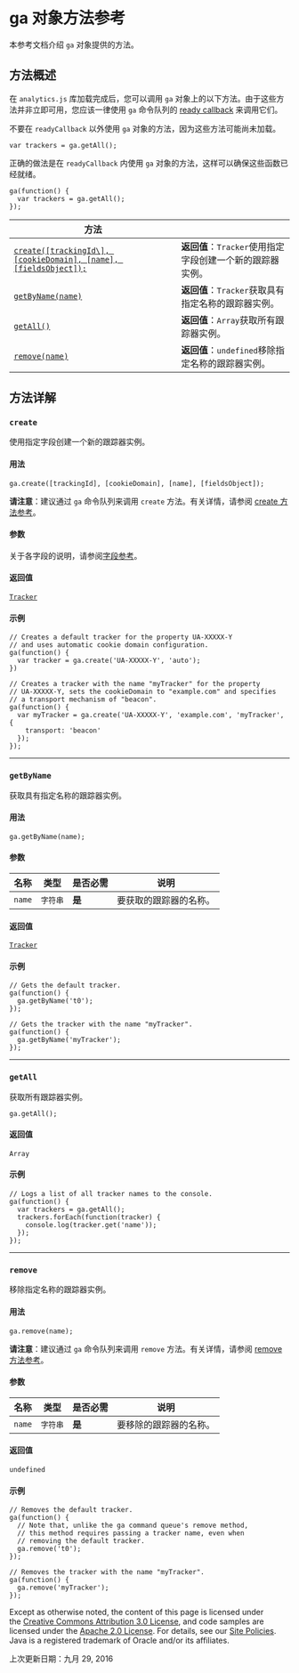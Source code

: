 # ga 对象方法参考

本参考文档介绍 `ga` 对象提供的方法。

## 方法概述

在 `analytics.js` 库加载完成后，您可以调用 `ga` 对象上的以下方法。由于这些方法并非立即可用，您应该一律使用 `ga` 命令队列的 [ready callback](https://developers.google.cn/analytics/devguides/collection/analyticsjs/command-queue-reference?hl=zh-cn#ready-callback) 来调用它们。

不要在 `readyCallback` 以外使用 `ga` 对象的方法，因为这些方法可能尚未加载。

```
var trackers = ga.getAll();
```

正确的做法是在 `readyCallback` 内使用 `ga` 对象的方法，这样可以确保这些函数已经就绪。

```
ga(function() {
  var trackers = ga.getAll();
});
```

| 方法                                       |                                     |
| ---------------------------------------- | ----------------------------------- |
| [`create([trackingId\], [cookieDomain], [name], [fieldsObject]);`](https://developers.google.cn/analytics/devguides/collection/analyticsjs/ga-object-methods-reference?hl=zh-cn#create) | **返回值**：`Tracker`使用指定字段创建一个新的跟踪器实例。 |
| [`getByName(name)`](https://developers.google.cn/analytics/devguides/collection/analyticsjs/ga-object-methods-reference?hl=zh-cn#getByName) | **返回值**：`Tracker`获取具有指定名称的跟踪器实例。    |
| [`getAll()`](https://developers.google.cn/analytics/devguides/collection/analyticsjs/ga-object-methods-reference?hl=zh-cn#getAll) | **返回值**：`Array`获取所有跟踪器实例。           |
| [`remove(name)`](https://developers.google.cn/analytics/devguides/collection/analyticsjs/ga-object-methods-reference?hl=zh-cn#remove) | **返回值**：`undefined`移除指定名称的跟踪器实例。    |

## 方法详解

### `create`

使用指定字段创建一个新的跟踪器实例。

#### 用法

```
ga.create([trackingId], [cookieDomain], [name], [fieldsObject]);
```

**请注意**：建议通过 `ga` 命令队列来调用 `create` 方法。有关详情，请参阅 [create 方法参考](https://developers.google.cn/analytics/devguides/collection/analyticsjs/command-queue-reference?hl=zh-cn#create)。

#### 参数

关于各字段的说明，请参阅[字段参考](https://developers.google.cn/analytics/devguides/collection/analyticsjs/field-reference?hl=zh-cn)。

#### 返回值

[`Tracker`](https://developers.google.cn/analytics/devguides/collection/analyticsjs/tracker-object-reference?hl=zh-cn)

#### 示例

```
// Creates a default tracker for the property UA-XXXXX-Y
// and uses automatic cookie domain configuration.
ga(function() {
  var tracker = ga.create('UA-XXXXX-Y', 'auto');
})
```

```
// Creates a tracker with the name "myTracker" for the property
// UA-XXXXX-Y, sets the cookieDomain to "example.com" and specifies
// a transport mechanism of "beacon".
ga(function() {
  var myTracker = ga.create('UA-XXXXX-Y', 'example.com', 'myTracker', {
    transport: 'beacon'
  });
});
```

------

### `getByName`

获取具有指定名称的跟踪器实例。

#### 用法

```
ga.getByName(name);
```

#### 参数

| 名称     | 类型    | 是否必需  | 说明          |
| ------ | ----- | ----- | ----------- |
| `name` | `字符串` | **是** | 要获取的跟踪器的名称。 |

#### 返回值

[`Tracker`](https://developers.google.cn/analytics/devguides/collection/analyticsjs/tracker-object-reference?hl=zh-cn)

#### 示例

```
// Gets the default tracker.
ga(function() {
  ga.getByName('t0');
});
```

```
// Gets the tracker with the name "myTracker".
ga(function() {
  ga.getByName('myTracker');
});
```

------

### `getAll`

获取所有跟踪器实例。

```
ga.getAll();
```

#### 返回值

`Array`

#### 示例

```
// Logs a list of all tracker names to the console.
ga(function() {
  var trackers = ga.getAll();
  trackers.forEach(function(tracker) {
    console.log(tracker.get('name'));
  });
});
```

------

### `remove`

移除指定名称的跟踪器实例。

#### 用法

```
ga.remove(name);
```

**请注意**：建议通过 `ga` 命令队列来调用 `remove` 方法。有关详情，请参阅 [remove 方法参考](https://developers.google.cn/analytics/devguides/collection/analyticsjs/command-queue-reference?hl=zh-cn#remove)。

#### 参数

| 名称     | 类型    | 是否必需  | 说明          |
| ------ | ----- | ----- | ----------- |
| `name` | `字符串` | **是** | 要移除的跟踪器的名称。 |

#### 返回值

`undefined`

#### 示例

```
// Removes the default tracker.
ga(function() {
  // Note that, unlike the ga command queue's remove method,
  // this method requires passing a tracker name, even when
  // removing the default tracker.
  ga.remove('t0');
});
```

```
// Removes the tracker with the name "myTracker".
ga(function() {
  ga.remove('myTracker');
});
```

Except as otherwise noted, the content of this page is licensed under the [Creative Commons Attribution 3.0 License](http://creativecommons.org/licenses/by/3.0/), and code samples are licensed under the [Apache 2.0 License](http://www.apache.org/licenses/LICENSE-2.0). For details, see our [Site Policies](https://developers.google.cn/terms/site-policies?hl=zh-cn). Java is a registered trademark of Oracle and/or its affiliates.

上次更新日期：九月 29, 2016